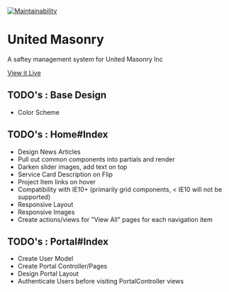 [![Maintainability](https://api.codeclimate.com/v1/badges/e73ba378ceca2ab5d179/maintainability)](https://codeclimate.com/github/marksmerritt/united-masonry/maintainability)

# United Masonry

A saftey management system for United Masonry Inc

[View it Live](https://unitedmasonry.herokuapp.com/)

## TODO's : Base Design
- Color Scheme

## TODO's : Home#Index
- Design News Articles
- Pull out common components into partials and render
- Darken slider images, add text on top
- Service Card Description on Flip
- Project Item links on hover 
- Compatibility with IE10+ (primarily grid components, < IE10 will not be supported)
- Responsive Layout
- Responsive Images
- Create actions/views for "View All" pages for each navigation item

## TODO's : Portal#Index
- Create User Model
- Create Portal Controller/Pages
- Design Portal Layout
- Authenticate Users before visiting PortalController views
